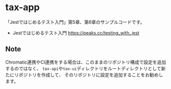# tax-app

「Jestではじめるテスト入門」第5章、第6章のサンプルコードです。

* Jestではじめるテスト入門 https://peaks.cc/testing_with_jest

## Note

Chromatic連携やCI連携をする場合は、このままのリポジトリ構成で設定を追加するのではなく、
`tax-api`や`tax-ui`ディレクトリをルートディレクトリとして新たにリポジトリを作成して、
そのリポジトリに設定を追加することをお勧めします。